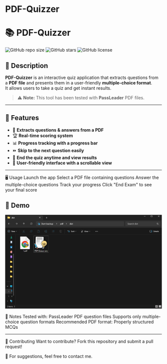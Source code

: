 # PDF-Quizzer

# 📚 PDF-Quizzer  

![GitHub repo size](https://img.shields.io/github/repo-size/your_username/PDF-Quizzer)
![GitHub stars](https://img.shields.io/github/stars/your_username/PDF-Quizzer?style=social)
![GitHub license](https://img.shields.io/github/license/your_username/PDF-Quizzer)

## 📝 Description  
**PDF-Quizzer** is an interactive quiz application that extracts questions from a **PDF file** and presents them in a user-friendly **multiple-choice format**.  
It allows users to take a quiz and get instant results.  

> ⚠️ **Note:** This tool has been tested with **PassLeader** PDF files.  

---

## 🎯 Features  
- 📄 **Extracts questions & answers from a PDF**  
- 🏆 **Real-time scoring system**  
- 📊 **Progress tracking with a progress bar**  
- ⏩ **Skip to the next question easily**  
- 🛑 **End the quiz anytime and view results**  
- 🎨 **User-friendly interface with a scrollable view**  

---

🖥️ Usage
Launch the app
Select a PDF file containing questions
Answer the multiple-choice questions
Track your progress
Click "End Exam" to see your final score

## 🎥 Demo  
[![Watch the demo](screenshot.png)](demo.mp4)  



📌 Notes
Tested with: PassLeader PDF question files
Supports only multiple-choice question formats
Recommended PDF format: Properly structured MCQs

---

🤝 Contributing
Want to contribute? Fork this repository and submit a pull request!

📩 For suggestions, feel free to contact me.
